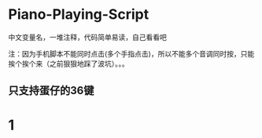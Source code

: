 # Piano-Playing-Script

中文变量名，一堆注释，代码简单易读，自己看看吧

注：因为手机脚本不能同时点击(多个手指点击)，所以不能多个音调同时按，只能挨个挨个来（之前狠狠地踩了波坑）。。。



## 只支持蛋仔的36键





# 1
